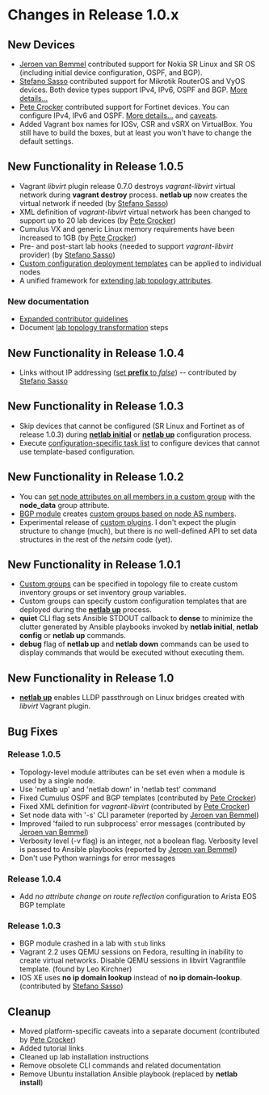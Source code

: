 # Changes in Release 1.0.x

## New Devices

* [Jeroen van Bemmel](https://github.com/jbemmel) contributed support for Nokia SR Linux and SR OS (including initial device configuration, OSPF, and BGP).
* [Stefano Sasso](https://github.com/ssasso) contributed support for Mikrotik RouterOS and VyOS devices. Both device types support IPv4, IPv6, OSPF and BGP. [More details...](../platforms.md)
* [Pete Crocker](https://www.linkedin.com/in/petercrocker/) contributed support for Fortinet devices. You can configure IPv4, IPv6 and OSPF. [More details...](../platforms.md) and [caveats](caveats.md#fortinet-fortios).
* Added Vagrant box names for IOSv, CSR and vSRX on VirtualBox. You still have to build the boxes, but at least you won't have to change the default settings.

## New Functionality in Release 1.0.5

* Vagrant *libvirt* plugin release 0.7.0 destroys *vagrant-libvirt* virtual network during **vagrant destroy** process. **netlab up** now creates the virtual network if needed (by [Stefano Sasso](https://github.com/ssasso))
* XML definition of *vagrant-libvirt* virtual network has been changed to support up to 20 lab devices (by [Pete Crocker](https://github.com/petercrocker))
* Cumulus VX and generic Linux memory requirements have been increased to 1GB (by [Pete Crocker](https://github.com/petercrocker))
* Pre- and post-start lab hooks (needed to support *vagrant-libvirt* provider) (by [Stefano Sasso](https://github.com/ssasso))
* [Custom configuration deployment templates](../groups.md#custom-configuration-templates) can be applied to individual nodes
* A unified framework for [extending lab topology attributes](../extend-attributes.md).

### New documentation

* [Expanded contributor guidelines](../dev/guidelines.md)
* Document [lab topology transformation](../dev/transform.md) steps

## New Functionality in Release 1.0.4

* Links without IP addressing ([set **prefix** to *false*](links.md#link-attributes)) -- contributed by [Stefano Sasso](https://github.com/ssasso)

## New Functionality in Release 1.0.3

* Skip devices that cannot be configured (SR Linux and Fortinet as of release 1.0.3) during **[netlab initial](../netlab/initial.md)** or **[netlab up](../netlab/up.md)** configuration process.
* Execute [configuration-specific task list](../dev/devices.md#configuring-the-device) to configure devices that cannot use template-based configuration.

## New Functionality in Release 1.0.2

* You can [set node attributes on all members in a custom group](../groups.md#setting-node-data-in-groups) with the **node_data** group attribute.
* [BGP module](../module/bgp.md) creates [custom groups based on node AS numbers](../groups.md#automatic-bgp-groups).
* Experimental release of [custom plugins](../plugins.md). I don't expect the plugin structure to change (much), but there is no well-defined API to set data structures in the rest of the *netsim* code (yet).

## New Functionality in Release 1.0.1

* [Custom groups](../groups.md) can be specified in topology file to create custom inventory groups or set inventory group variables.
* Custom groups can specify custom configuration templates that are deployed during the **[netlab up](../netlab/up.md)** process.
* **quiet** CLI flag sets Ansible STDOUT callback to **dense** to minimize the clutter generated by Ansible playbooks invoked by **netlab initial**, **netlab config** or **netlab up** commands.
* **debug** flag of **netlab up** and **netlab down** commands can be used to display commands that would be executed without executing them.

## New Functionality in Release 1.0

* **[netlab up](../netlab/up.md)** enables LLDP passthrough on Linux bridges created with *libvirt* Vagrant plugin.

## Bug Fixes

### Release 1.0.5

* Topology-level module attributes can be set even when a module is used by a single node.
* Use 'netlab up' and 'netlab down' in 'netlab test' command 
* Fixed Cumulus OSPF and BGP templates (contributed by [Pete Crocker](https://github.com/petercrocker))
* Fixed XML definition for *vagrant-libvirt* (contributed by [Pete Crocker](https://github.com/petercrocker))
* Set node data with '-s' CLI parameter (reported by [Jeroen van Bemmel](https://github.com/jbemmel))
* Improved 'failed to run subprocess' error messages (contributed by [Jeroen van Bemmel](https://github.com/jbemmel))
* Verbosity level (-v flag) is an integer, not a boolean flag. Verbosity level is passed to Ansible playbooks (reported by [Jeroen van Bemmel](https://github.com/jbemmel))
* Don't use Python warnings for error messages

### Release 1.0.4

* Add *no attribute change on route reflection* configuration to Arista EOS BGP template

### Release 1.0.3

* BGP module crashed in a lab with `stub` links
* Vagrant 2.2 uses QEMU sessions on Fedora, resulting in inability to create virtual networks. Disable QEMU sessions in libvirt Vagrantfile template. (found by Leo Kirchner)
* IOS XE uses **no ip domain lookup** instead of **no ip domain-lookup**. (contributed by [Stefano Sasso](https://github.com/ssasso))

## Cleanup

* Moved platform-specific caveats into a separate document (contributed by [Pete Crocker](https://www.linkedin.com/in/petercrocker/))
* Added tutorial links
* Cleaned up lab installation instructions
* Remove obsolete CLI commands and related documentation
* Remove Ubuntu installation Ansible playbook (replaced by **netlab install**)
